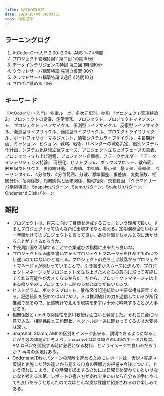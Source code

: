 ```yaml
---
title: 勉強記録5日目
date: 2020-10-09 06:03:51
tags: 勉強記録
---
```


## ラーニングログ
1. AtCoder C++入門 2.00~2.04、ABS 1~7 4時間
1. プロジェクト管理特論2 第二回 1時間30分
1. データインテリジェンス特論 第二回 1時間10分
1. クラウドサーバ構築特論 先週の復習 30分
1. クラウドサーバ構築特論 2週目 4時間10分
1. ブログに纏める 10分

## キーワード
『AtCoder C++入門』
多重ループ、多次元配列、参照
『プロジェクト管理特論2』
プロジェクトの定儀、定常業務、プロジェクト、プロジェクトマネジメント、プロジェクトライフサイクル、予測型ライフサイクル、反復型ライフサイクル、漸進型ライフサイクル、適応型ライフサイクル、プロダクトライフサイクル、ポートフォリオ・マネジメント、情報システムライフサイクル、中長期計画、ミッション、ビジョン、戦略、戦術、ITベンダーの戦略策定、個別システム化計画、システム化構想立案フェーズ、プロジェクト立ち上げフェーズの意義、プロジェクト立ち上げ過程、プロジェクト企画書、ステークホルダー
『データインテリジェンス特論』
可視化、ヒストグラム、ボックスプロット、散布図、散布図マトリクス、要約統計量、平均値、中央値、最小値、最大値、最頻値、パーセンタイル、4分位数、4分位範囲、分散、標準偏差、偏差値、変動係数、相関分析、相関係数、相関関係と因果関係、擬似相関、交絡要因
『クラウドサーバ構築特論』
Snapshotパターン、Stampパターン、Scale Upパターン、Ondemand Diskパターン

## 雑記
- プロジェクトは、将来に向けて目標を達成すること、という理解で良い。するとプロジェクトって色んな所に出現するなと考える。定期演奏会もいわば一年間かけてのプロジェクトと言って良い。あの体験をちゃんと次に活かせることができるだろうか。
- 中長期計画を理解することで企業選びの指標に出来たら良いな。
- プロジェクト企画書を書いてからプロジェクトマネージャを任命するのは少し遅いのではないかと考える。プロジェクトの立ち上げ段階からプロジェクトマネージャが関わっていることで、引き継ぎがスムーズに進んで、プロジェクトマネージャがプロジェクトを立ち上げた人たちの意向に沿って実施してくれる可能性が大きくなるからだ。だから、プロジェクトマネージャは出来る限り早めにプロジェクトに関わらせたほうが良いだろう。
- ヒストグラム、ボックスプロット、散布図は記述統計の主要な構成要素である。記述統計を舐めてはいけない。人は推測統計の力を過信しているが所詮推測であるので、記述統計で見える現実をまずは十分に吟味することが大事だろう。
- 相関係数と cosθ の関係性を追川教授は面白いと発言した。それに完全に同意である。相関係数と三角関数、ベクトルが一遍に関わってくるのは大変興味深い。
- Snapshot, Stamp, AMI の区別をイメージ出来る、説明できるようになることが今週の課題だと考える。Snapshot はある時点のEBSのデータの複製、AMIはEC2を開設する時に必要となる材料、というイメージで良いのだろうか？ 再考の余地はある。
- Ondemand Disk パターンの理解を進めるためにレポートは、仮説→実施→仮説と実施した時の違いから見える自身の理解力の把握→今後について、という流れにしよう。その時間を捻出するためには日曜日を使わないといけないなと考える次第。レポートの書き方があれで良いのなら自分も派手にやっても良いだろうと考えたので次はどんな風な課題が紹介されるのか楽しみである。
